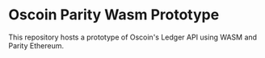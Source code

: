 # Oscoin Parity Wasm Prototype

This repository hosts a prototype of Oscoin's Ledger API using WASM and
Parity Ethereum.